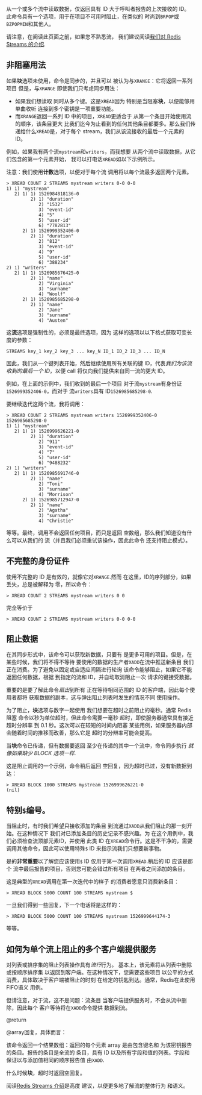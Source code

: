 从一个或多个流中读取数据，仅返回具有
ID 大于呼叫者报告的上次接收的 ID。
此命令具有一个选项，用于在项目不可用时阻止，在类似的
时尚到`BRPOP`或`BZPOPMIN`和其他人。

请注意，在阅读此页面之前，如果您不熟悉流，
我们建议阅读[我们对 Redis Streams 的介绍](/topics/streams-intro).

## 非阻塞用法

如果**块**选项未使用，命令是同步的，并且可以
被认为与`XRANGE`：它将返回一系列项目
但是，与`XRANGE`
即使我们只考虑同步用法：

*   如果我们想读取
    同时从多个键。这是`XREAD`因为
    特别是当阻塞**块**，以便能够用单曲收听
    连接到多个密钥是一项重要功能。
*   而`XRANGE`返回一系列 ID 中的项目，`XREAD`更适合于
    从第一个条目开始使用流的顺序，该条目更大
    比我们迄今为止看到的任何其他条目都要多。那么我们传递给什么`XREAD`是，对于每个
    stream，我们从该流接收的最后一个元素的 ID。

例如，如果我有两个流`mystream`和`writers`，而我想要
从两个流中读取数据，从它们包含的第一个元素开始，
我可以打电话`XREAD`如以下示例所示。

注意：我们使用**计数**选项，以便对于每个流
调用将以每个流最多返回两个元素。

    > XREAD COUNT 2 STREAMS mystream writers 0-0 0-0
    1) 1) "mystream"
       2) 1) 1) 1526984818136-0
             2) 1) "duration"
                2) "1532"
                3) "event-id"
                4) "5"
                5) "user-id"
                6) "7782813"
          2) 1) 1526999352406-0
             2) 1) "duration"
                2) "812"
                3) "event-id"
                4) "9"
                5) "user-id"
                6) "388234"
    2) 1) "writers"
       2) 1) 1) 1526985676425-0
             2) 1) "name"
                2) "Virginia"
                3) "surname"
                4) "Woolf"
          2) 1) 1526985685298-0
             2) 1) "name"
                2) "Jane"
                3) "surname"
                4) "Austen"

这**流**选项是强制性的，必须是最终选项，因为
这样的选项以以下格式获取可变长度的参数：

    STREAMS key_1 key_2 key_3 ... key_N ID_1 ID_2 ID_3 ... ID_N

因此，我们从一个键列表开始，然后继续使用所有关联的键
ID，代表*我们为该流收到的最后一个 ID*，以便
call 将仅向我们提供来自同一流的更大 ID。

例如，在上面的示例中，我们收到的最后一个项目
对于流`mystream`有身份证`1526999352406-0`，而对于
流`writers`具有 ID`1526985685298-0`.

要继续迭代这两个流，我将调用：

    > XREAD COUNT 2 STREAMS mystream writers 1526999352406-0 1526985685298-0
    1) 1) "mystream"
       2) 1) 1) 1526999626221-0
             2) 1) "duration"
                2) "911"
                3) "event-id"
                4) "7"
                5) "user-id"
                6) "9488232"
    2) 1) "writers"
       2) 1) 1) 1526985691746-0
             2) 1) "name"
                2) "Toni"
                3) "surname"
                4) "Morrison"
          2) 1) 1526985712947-0
             2) 1) "name"
                2) "Agatha"
                3) "surname"
                4) "Christie"

等等。最终，调用不会返回任何项目，而只是返回
空数组，那么我们知道没有什么可以从我们的
流（并且我们必须重试该操作，因此此命令
还支持阻止模式）。

## 不完整的身份证件

使用不完整的 ID 是有效的，就像它对`XRANGE`.然而
在这里，ID的序列部分，如果丢失，总是被解释为
零，所以命令：

    > XREAD COUNT 2 STREAMS mystream writers 0 0

完全等价于

    > XREAD COUNT 2 STREAMS mystream writers 0-0 0-0

## 阻止数据

在其同步形式中，该命令可以获取新数据，只要有
是更多可用的项目。但是，在某些时候，我们将不得不等待
要使用的数据的生产者`XADD`在流中推送新条目
我们正在消费。为了避免以固定或自适应间隔进行轮询
该命令能够阻止，如果它不能返回任何数据，根据
到指定的流和 ID，并自动取消阻止一次
请求的键接受数据。

重要的是要了解此命令*扇出*到所有
正在等待相同范围的 ID 的客户端，因此每个使用者都将
获取数据的副本，这与弹出阻止列表时发生的情况不同
使用操作。

为了阻止，**块**选项与数字一起使用
我们想要在超时之前阻止的毫秒。通常 Redis 阻塞
命令以秒为单位超时，但此命令需要一毫秒
超时，即使服务器通常具有接近超时分辨率
到 0.1 秒。这次可以在较短的时间内阻塞
某些用例，如果服务器内部会随着时间的推移而改善，那么它是
超时的分辨率可能会提高。

当**块**命令已传递，但有数据要返回
至少在传递的其中一个流中，命令同步执行
*就像如果缺少 BLOCK 选项一样*.

这是阻止调用的一个示例，命令稍后返回
空回复，因为超时已过，没有新数据到达：

    > XREAD BLOCK 1000 STREAMS mystream 1526999626221-0
    (nil)

## 特别`$`编号。

当阻止时，有时我们希望只接收添加的条目
到流通过`XADD`从我们阻止的那一刻开始。在这种情况下
我们对已添加条目的历史记录不感兴趣。为
在这个用例中，我们必须检查流顶部元素ID，并使用
此类 ID 在`XREAD`命令行。这是不干净的，需要
调用其他命令，因此可以使用特殊`$`
ID 来指示流我们只想要新事物。

是的**非常重要**以了解您应该使用`$`
ID 仅用于第一次调用`XREAD`.稍后的 ID 应该是那个
流中最后报告的项目，否则您可能会错过所有项目
在两者之间添加的条目。

这是典型的`XREAD`调用在第一次迭代中的样子
的消费者愿意只消费新条目：

    > XREAD BLOCK 5000 COUNT 100 STREAMS mystream $

一旦我们得到一些回复，下一个电话将是这样的：

    > XREAD BLOCK 5000 COUNT 100 STREAMS mystream 1526999644174-3

等等。

## 如何为单个流上阻止的多个客户端提供服务

对列表或排序集的阻止列表操作具有*流行*行为。
基本上，该元素将从列表中删除或按顺序排序集
以返回到客户端。在这种情况下，您需要这些项目
以公平的方式消费，具体取决于客户端被阻止的时刻
在给定的钥匙到达。通常，Redis在此使用FIFO语义
用例。

但请注意，对于流，这不是问题：流条目
当客户端提供服务时，不会从流中删除，因此每个
客户等待将在`XADD`命令提供
数据到流。

@return

@array回复，具体而言：

该命令返回一个结果数组：返回的每个元素
array 是由包含键名和
为该密钥报告的条目。报告的条目是全流的
条目，具有 ID 以及所有字段和值的列表。字段和
保证以与添加值相同的顺序报告值
由`XADD`.

什么时候**块**，超时时返回空回复。

阅读[Redis Streams 介绍](/topics/streams-intro)是高度
建议，以便更多地了解流的整体行为
和语义。
